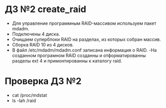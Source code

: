 # ДЗ №2 create_raid
- Для управление программным RAID-массивом используем пакет mdadm.
- Подключены 4 диска.
- Очищаем суперблоки RAID на разделах, из которых собран массив.
- Сборка RAID 10 из 4 дисков.
- В файл /etc/mdadm/mdadm.conf записана информация о RAID.
 -На созданном програмном RAID созданны и отформатированны разделы ext 4 и примонтированны к каталогу raid.

# Проверка ДЗ №2
- cat /proc/mdstat
- ls -lah /raid

